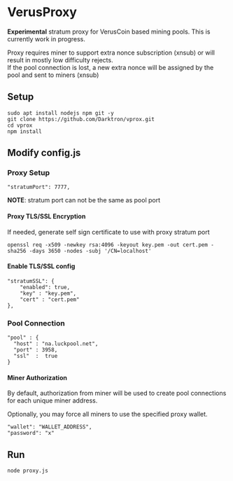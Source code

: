 # VerusProxy
**Experimental** stratum proxy for VerusCoin based mining pools. This is currently work in progress.  
  
Proxy requires miner to support extra nonce subscription (xnsub) or will result in mostly low difficulty rejects.  
If the pool connection is lost, a new extra nonce will be assigned by the pool and sent to miners (xnsub)  
  
## Setup
    sudo apt install nodejs npm git -y
    git clone https://github.com/Darktron/vprox.git
    cd vprox
    npm install

## Modify config.js

### Proxy Setup

    "stratumPort": 7777,
    
**NOTE**: stratum port can not be the same as pool port  
    
#### Proxy TLS/SSL Encryption
If needed, generate self sign certificate to use with proxy stratum port

    openssl req -x509 -newkey rsa:4096 -keyout key.pem -out cert.pem -sha256 -days 3650 -nodes -subj '/CN=localhost'  

#### Enable TLS/SSL config

    "stratumSSL": {
        "enabled": true,
        "key" : "key.pem",
        "cert" : "cert.pem"
    },

### Pool Connection

    "pool" : {
      "host" : "na.luckpool.net",
      "port" : 3958,
      "ssl"  :  true
    }

#### Miner Authorization
By default, authorization from miner will be used to create pool connections for each unique miner address.  
  
Optionally, you may force all miners to use the specified proxy wallet.

    "wallet": "WALLET_ADDRESS",
    "password": "x"

## Run
    node proxy.js
